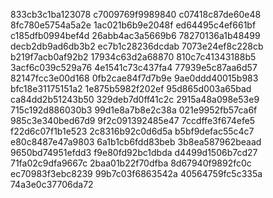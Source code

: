 833cb3c1ba123078
c7009769f9989840
c07418c87de60e48
8fc780e5754a5a2e
1ac021b6b9e2048f
ed64495c4ef661bf
c185dfb0994bef4d
26abb4ac3a5669b6
78270136a1b48499
decb2db9ad6db3b2
ec7b1c28236dcdab
7073e24ef8c228cb
b219f7acb0af92b2
17934c63d2a68870
810c7c41343188b5
3acf6c039c529a76
4e1541c73c437fa4
77939e5c87aa6d57
82147fcc3e00d168
0fb2cae84f7d7b9e
9ae0ddd40015b983
bfc18e31175151a2
1e875b5982f202ef
95d865d003a65bad
ca84dd2b51243b50
329deb7d0ff41c2c
2915a48a098e53e9
715c192d886030b3
99d1e8a7b8e2c38a
021e9952fb57ca6f
985c3e340bed67d9
9f2c091392485e47
7ccdffe3f674efe5
f22d6c07f1b1e523
2c8316b92c0d6d5a
b5bf9defac55c4c7
e80c8487e47a9803
6a1b1cb6fdd83beb
3b8ea587962beaad
9650bd74951efdd3
f9e80fd92bc1dbda
d4499d1506b7cd27
71fa02c9dfa9667c
2baa01b22f70dfba
8d67940f9892fc0c
ec70983f3ebc8239
99b7c03f6863542a
40564759fc5c335a
74a3e0c37706da72

